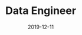 ---
path: "/careers/data-engineer-19-12"
title: "Data Engineer"
apply: "https://apply.workable.com/overlay/j/DFAECAB7F1/"
date: "2019-12-11"
status: "active"
---